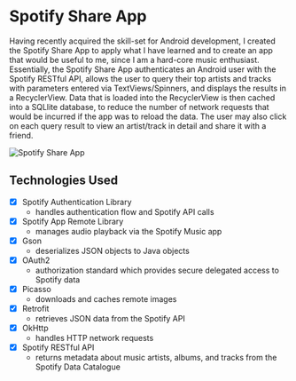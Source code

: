 # Spotify Share App
Having recently acquired the skill-set for Android development, I created the Spotify Share App to apply what I have learned and to create an app that would be useful to me, since I am a hard-core music enthusiast. Essentially, the Spotify Share App authenticates an Android user with the Spotify RESTful API, allows the user to query their top artists and tracks with parameters entered via TextViews/Spinners, and displays the results in a RecyclerView. Data that is loaded into the RecyclerView is then cached into a SQLlite database, to reduce the number of network requests that would be incurred if the app was to reload the data. The user may also click on each query result to view an artist/track in detail and share it with a friend.

![Spotify Share App](app/src/main/res/drawable/spotifyshareappthumbnail.jpg?raw=true "Spotify Share App")

## Technologies Used
* [x] Spotify Authentication Library 
  - handles authentication flow and Spotify API calls
* [x] Spotify App Remote Library 
  - manages audio playback via the Spotify Music app
* [x] Gson 
  - deserializes JSON objects to Java objects
* [x] OAuth2 
  - authorization standard which provides secure delegated access to Spotify data
* [x] Picasso 
  - downloads and caches remote images
* [x] Retrofit 
  - retrieves JSON data from the Spotify API 
* [x] OkHttp 
  - handles HTTP network requests
* [x] Spotify RESTful API 
  - returns metadata about music artists, albums, and tracks from the Spotify Data Catalogue

